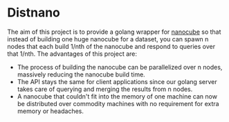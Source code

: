 # Distnano
The aim of this project is to provide a golang wrapper for [nanocube](https://github.com/laurolins/nanocube) so that instead of building one huge nanocube for a dataset, you can spawn n nodes that each build 1/nth of the nanocube and respond to queries over that 1/nth.
The advantages of this project are:
* The process of building the nanocube can be parallelized over n nodes, massively reducing the nanocube build time.
* The API stays the same for client applications since our golang server takes care of querying and merging the results from n nodes.
* A nanocube that couldn't fit into the memory of one machine can now be distributed over commodity machines with no requirement for extra memory or headaches.
